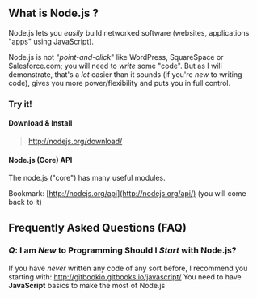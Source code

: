 
## What is Node.js ?

Node.js lets you *easily* build networked software (websites, applications "apps"
using JavaScript).

Node.js is not "*point-and-click*" like WordPress, SquareSpace or Salesforce.com;
you will need to *write* some "code". But as I will demonstrate, that's
a *lot* easier than it sounds (if you're *new* to writing code),
gives you more power/flexibility and puts you in full control.



### Try it!

#### Download & Install

> http://nodejs.org/download/


#### Node.js (Core) API

The node.js ("core") has many useful modules.

Bookmark: [http://nodejs.org/api](http://nodejs.org/api/) (you will come back to it)



## Frequently Asked Questions (FAQ)

### *Q*: I am *New* to Programming Should I *Start* with Node.js?

If you have *never* written any code of any sort before,
I recommend you starting with: http://gitbookio.gitbooks.io/javascript/
You need to have **JavaScript** basics to make the most of Node.js
